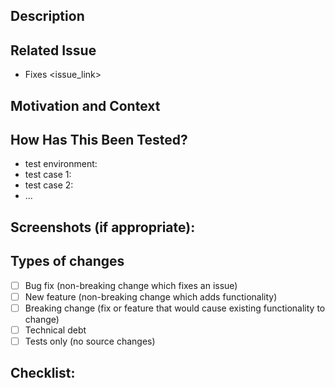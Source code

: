 <!--
Thanks for submitting a change to ownCloud!

This is the bug tracker for the oCIS Helm Chart.

For fixing potential security issues please see https://owncloud.org/security/

To make it possible for us to get your change reviewed and merged please carefully fill out the requested information below.

Please note that any kind of change needs to first be submitted to the master branch which holds the next version of the oCIS Helm Chart.

Please set the following labels:

- Set label "Status:Needs-Review" for review or "Status:In-Progress" if the PR still has open tasks.
- Assignment: assign to self
- Reviewers: pick at least one
-->

## Description
<!--- Describe your changes in detail -->

## Related Issue
<!--- This project only accepts pull requests related to open issues -->
<!--- If suggesting a new feature or change, please discuss it in an issue first -->
<!--- If fixing a bug, there should be an issue describing it with steps to reproduce -->
<!--- Please link to the issue here: -->
- Fixes <issue_link>

## Motivation and Context
<!--- Why is this change required? What problem does it solve? -->

## How Has This Been Tested?
<!--- Please describe in detail how you tested your changes. -->
<!--- Include details of your testing environment, and the tests you ran to -->
<!--- see how your change affects other areas of the code, etc. -->
- test environment:
- test case 1:
- test case 2:
- ...

## Screenshots (if appropriate):

## Types of changes
<!--- What types of changes does your code introduce? Put an `x` in all the boxes that apply: -->
- [ ] Bug fix (non-breaking change which fixes an issue)
- [ ] New feature (non-breaking change which adds functionality)
- [ ] Breaking change (fix or feature that would cause existing functionality to change)
- [ ] Technical debt
- [ ] Tests only (no source changes)

## Checklist:
<!-- Tick the checkboxes when done. -->
<!-- Raise documentation ticket in https://github.com/owncloud/docs-ocis/issues -->
<!-- or create documentation PR in https://github.com/owncloud/docs-ocis/tree/master/modules/ROOT/pages/deployment/container>
- [ ] Code changes
- [ ] Unit tests added
- [ ] Acceptance tests added
- [ ] Documentation generated (`make docs`) and committed
- [ ] Documentation ticket raised: <link>
- [ ] Documentation PR created: <link>
